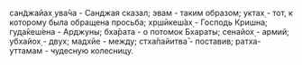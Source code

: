 сан̃джайах̣ ува̄ча - Санджая сказал; эвам - таким образом; уктах̣ - тот, к которому была обращена просьба; хр̣шӣкеш́ах̣ - Господь Кришна; гуд̣а̄кеш́ена - Арджуны; бха̄рата - о потомок Бхараты; сенайох̣ - армий; убхайох̣ - двух; мадхйе - между; стха̄пайитва̄ - поставив; ратха-уттамам - чудесную колесницу.